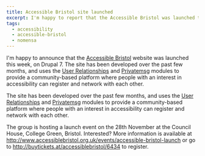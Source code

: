 ```yaml
---
title: Accessible Bristol site launched
excerpt: I'm happy to report that the Accessible Bristol was launched this week, on Drupal 7.
tags:
  - accessibility
  - accessible-bristol
  - nomensa
---
```

I'm happy to announce that the [Accessible Bristol](http://www.accessiblebristol.org.uk) website was launched this week, on Drupal 7. The site has been developed over the past few months, and uses the [User Relationships](http://drupal.org/project/user_relationships) and [Privatemsg](http://drupal.org/project/privatemsg) modules to provide a community-based platform where people with an interest in accessibility can register and network with each other.

The site has been developed over the past few months, and uses the [User Relationships](http://drupal.org/project/user_relationships) and [Privatemsg](http://drupal.org/project/privatemsg) modules to provide a community-based platform where people with an interest in accessibility can register and network with each other.

The group is hosting a launch event on the 28th November at the Council House, College Green, Bristol. Interested? More information is available at <http://www.accessiblebristol.org.uk/events/accessible-bristol-launch> or go to <http://buytickets.at/accessiblebristol/6434> to register.
